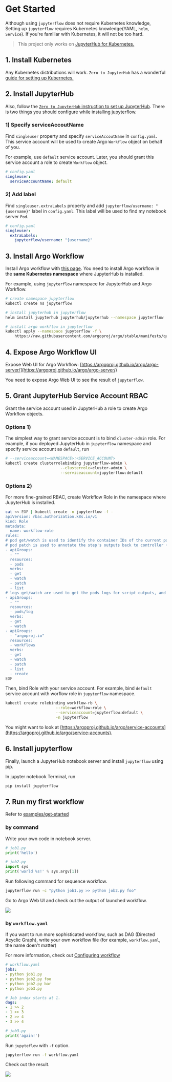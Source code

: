 # Get Started

Although using `jupyterflow` does not require Kubernetes knowledge, Setting up `jupyterflow` requires Kubernetes knowledge(YAML, `helm`, `Service`). If you're familiar with Kubernetes, it will not be too hard. 

> This project only works on [JupyterHub for Kubernetes.](https://zero-to-jupyterhub.readthedocs.io/en/latest)

## 1. Install Kubernetes

Any Kubernetes distributions will work. `Zero to JupyterHub` has a wonderful [guide for setting up Kubernetes.](https://zero-to-jupyterhub.readthedocs.io/en/latest/#setup-kubernetes) 

## 2. Install JupyterHub

Also, follow the [`Zero to JupyterHub` instruction to set up JupyterHub](https://zero-to-jupyterhub.readthedocs.io/en/latest/#setup-jupyterhub). There is two things you should configure while installing jupyterflow.

### 1) Specify serviceAccoutName

Find `singleuser` property and specify `serviceAccoutName` in `config.yaml`. This service account will be used to create  Argo `Workflow` object on behalf of you.

For example, use `default` service account. Later, you should grant this service account a role to create `Workflow` object.

```yaml
# config.yaml
singleuser:
  serviceAccountName: default
```

### 2) Add label

Find `singleuser.extraLabels` property and add `jupyterflow/username: "{username}"` label in `config.yaml`. This label will be used to find my notebook server `Pod`.

```yaml
# config.yaml
singleuser:
  extraLabels:
    jupyterflow/username: "{username}"
```

## 3. Install Argo Workflow

Install Argo workflow with [this page](https://argoproj.github.io/argo/quick-start). You need to install Argo workflow in the **same Kubernetes namespace** where JupyterHub is installed.

For example, using `jupyterflow` namespace for JupyterHub and Argo Workflow.

```bash
# create namespace jupyterflow
kubectl create ns jupyterflow

# install jupyterhub in jupyterflow
helm install jupyterhub jupyterhub/jupyterhub --namespace jupyterflow

# install argo workflow in jupyterflow
kubectl apply --namespace jupyterflow -f \
    https://raw.githubusercontent.com/argoproj/argo/stable/manifests/quick-start-postgres.yaml
```

## 4. Expose Argo Workflow UI

Expose Web UI for Argo Workflow: [https://argoproj.github.io/argo/argo-server/](https://argoproj.github.io/argo/argo-server/)

You need to expose Argo Web UI to see the result of `jupyterflow`.

## 5. Grant JupyterHub Service Account RBAC

Grant the service account used in JupyterHub a role to create Argo Workflow objects.

### Options 1)

The simplest way to grant service account is to bind `cluster-admin` role. For example, if you deployed JupyterHub in `jupyterflow` namespace and specify service account as `default`, run

```bash
# --serviceaccount=<NAMESPACE>:<SERVICE_ACCOUNT>
kubectl create clusterrolebinding jupyterflow-admin \
                        --clusterrole=cluster-admin \
                        --serviceaccount=jupyterflow:default
```

### Options 2)

For more fine-grained RBAC, create Workflow Role in the namespace where JupyterHub is installed.

```bash
cat << EOF | kubectl create -n jupyterflow -f -
apiVersion: rbac.authorization.k8s.io/v1
kind: Role
metadata:
  name: workflow-role
rules:
# pod get/watch is used to identify the container IDs of the current pod
# pod patch is used to annotate the step's outputs back to controller (e.g. artifact location)
- apiGroups:
  - ""
  resources:
  - pods
  verbs:
  - get
  - watch
  - patch
  - list
# logs get/watch are used to get the pods logs for script outputs, and for log archival
- apiGroups:
  - ""
  resources:
  - pods/log
  verbs:
  - get
  - watch
- apiGroups:
  - "argoproj.io"
  resources:
  - workflows
  verbs:
  - get
  - watch
  - patch
  - list
  - create
EOF
```

Then, bind Role with your service account. For example, bind `default` service account with worflow role in `jupyterflow` namespace.

```bash
kubectl create rolebinding workflow-rb \
                      --role=workflow-role \
                      --serviceaccount=jupyterflow:default \
                      -n jupyterflow
```

You might want to look at [https://argoproj.github.io/argo/service-accounts](https://argoproj.github.io/argo/service-accounts).

## 6. Install jupyterflow

Finally, launch a JupyterHub notebook server and install `jupyterflow` using pip.

In jupyter notebook Terminal, run

```bash
pip install jupyterflow
```

## 7. Run my first workflow

Refer to [examples/get-started](https://github.com/hongkunyoo/jupyterflow/tree/main/examples/get-started)

### by command

Write your own code in notebook server.

```python
# job1.py
print('hello')
```

```python
# job2.py
import sys
print('world %s!' % sys.argv[1])
```

Run following command for sequence workflow.

```bash
jupyterflow run -c "python job1.py >> python job2.py foo"
```

Go to Argo Web UI and check out the output of launched workflow.

![](images/intro.png)


### by `workflow.yaml`

If you want to run more sophisticated workflow, such as DAG (Directed Acyclic Graph), write your own workflow file (for example, `workflow.yaml`, the name doen't matter)

For more information, check out [Configuring workflow](configuration.md)

```yaml
# workflow.yaml
jobs:
- python job1.py 
- python job2.py foo
- python job2.py bar
- python job3.py

# Job index starts at 1.
dags:
- 1 >> 2
- 1 >> 3
- 2 >> 4
- 3 >> 4
```

```python
# job3.py
print('again!')
```

Run `jupyteflow` with `-f` option.

```bash
jupyterflow run -f workflow.yaml
```

Check out the result.

![](images/dag.png)
